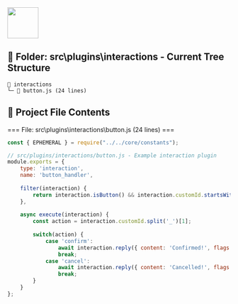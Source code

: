 <img src="https://banes-lab.com/assets/images/banes_lab/700px_Main_Animated.gif" width="70" />

## 📂 Folder: src\plugins\interactions - Current Tree Structure
```
📂 interactions
└─ 📜 button.js (24 lines)
```

## 📄 Project File Contents


=== File: src\plugins\interactions\button.js (24 lines) ===

```javascript
const { EPHEMERAL } = require("../../core/constants");

// src/plugins/interactions/button.js - Example interaction plugin
module.exports = {
    type: 'interaction',
    name: 'button_handler',
    
    filter(interaction) {
        return interaction.isButton() && interaction.customId.startsWith('example_');
    },
    
    async execute(interaction) {
        const action = interaction.customId.split('_')[1];
        
        switch(action) {
            case 'confirm':
                await interaction.reply({ content: 'Confirmed!', flags: EPHEMERAL });
                break;
            case 'cancel':
                await interaction.reply({ content: 'Cancelled!', flags: EPHEMERAL });
                break;
        }
    }
};
```
